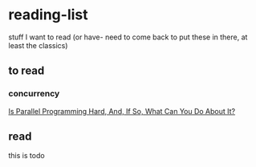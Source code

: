 # reading-list
stuff I want to read (or have- need to come back to put these in there, at least the classics)

## to read

### concurrency
[Is Parallel Programming Hard, And, If So, What Can You Do About It?
](https://mirrors.edge.kernel.org/pub/linux/kernel/people/paulmck/perfbook/perfbook.html)

## read

this is todo
